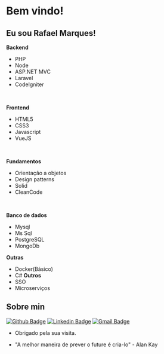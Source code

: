 # Bem vindo!

## Eu sou Rafael Marques!

**Backend** <br>
- PHP
- Node
- ASP.NET MVC
- Laravel
- CodeIgniter
<br>

**Frontend** <br>
- HTML5
- CSS3
- Javascript
- VueJS
<br>

**Fundamentos** <br>
- Orientação a objetos
- Design patterns
- Solid
- CleanCode
<br>

**Banco de dados**
- Mysql
- Ms Sql
- PostgreSQL
- MongoDb

**Outras**
- Docker(Básico)
- C#
**Outros**
- SSO
- Microserviços

## Sobre min 
[![Github Badge](https://img.shields.io/badge/-Github-000?style=flat-square&logo=Github&logoColor=white&link=link_do_seu_perfil_no_github)](https://github.com/rafaelmarques2000)
[![Linkedin Badge](https://img.shields.io/badge/-LinkedIn-blue?style=flat-square&logo=Linkedin&logoColor=white&link=link_do_seu_perfil_no_linkedin)](https://www.linkedin.com/in/rafael-marques-paixao/)
[![Gmail Badge](https://img.shields.io/badge/-Gmail-c14438?style=flat-square&logo=Gmail&logoColor=white&link=mailto:rafaelmarquespaixa@outlook.com)](mailto:rafaelmarquespaixa@outlook.com)

- Obrigado pela sua visita. 
  
- "A melhor maneira de prever o future é cria-lo" - Alan Kay
